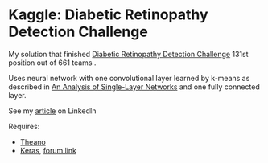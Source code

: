 # Kaggle: Diabetic Retinopathy Detection Challenge

My solution that finished [Diabetic Retinopathy Detection Challenge](https://www.kaggle.com/c/diabetic-retinopathy-detection) 131st position out of 661 teams .  

Uses neural network with one convolutional layer learned by k-means as described in [An Analysis of Single-Layer Networks](https://github.com/alexander-rakhlin/kaggle_drd/blob/master/doc/An%20Analysis%20of%20Single-Layer%20Networks.pdf) and one fully connected layer.

See my [article](https://www.linkedin.com/pulse/machine-learning-diabetic-retinopathy-detection-alexander-rakhlin) on LinkedIn

Requires:
* [Theano](http://deeplearning.net/software/theano/)
* [Keras](https://github.com/fchollet/keras), [forum link](https://www.kaggle.com/c/otto-group-product-classification-challenge/forums/t/13632/achieve-0-48-in-5-min-with-a-deep-net-feat-batchnorm-prelu/74125#post74125)



